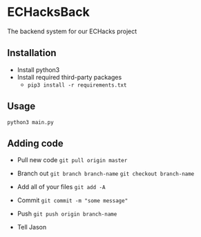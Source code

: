 # ECHacksBack

The backend system for our ECHacks project

## Installation

- Install python3
- Install required third-party packages
  - ```pip3 install -r requirements.txt```

## Usage

```python3 main.py```

## Adding code

- Pull new code
  ```git pull origin master```

- Branch out
  ```git branch branch-name```
  ```git checkout branch-name```

- Add all of your files
  ```git add -A```

- Commit
  ```git commit -m "some message"```

- Push
  ```git push origin branch-name```

- Tell Jason
